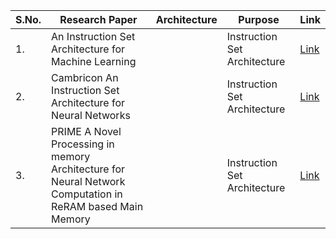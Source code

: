 | S.No. | Research Paper | Architecture | Purpose | Link |
| ---- | ---- | ---- | ---- | ---- |
|1.|An Instruction Set Architecture for Machine Learning||Instruction Set Architecture|[Link](https://github.com/kwanit1142/Research-Papers-Reading-Directory/blob/main/Others/An%20Instruction%20Set%20Architecture%20for%20Machine%20Learning.pdf)|
|2.|Cambricon An Instruction Set Architecture for Neural Networks||Instruction Set Architecture|[Link](https://github.com/kwanit1142/Research-Papers-Reading-Directory/blob/main/Others/Cambricon%20An%20Instruction%20Set%20Architecture%20for%20Neural%20Networks.pdf)
|3.|PRIME A Novel Processing in memory Architecture for Neural Network Computation in ReRAM based Main Memory||Instruction Set Architecture|[Link](https://github.com/kwanit1142/Research-Papers-Reading-Directory/blob/main/Others/PRIME%20A%20Novel%20Processing%20in%20memory%20Architecture%20for%20Neural%20Network%20Computation%20in%20ReRAM%20based%20Main%20Memory.pdf)
